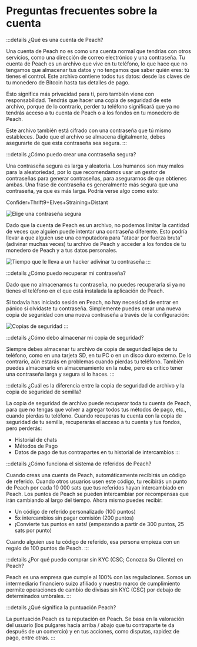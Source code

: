 # Preguntas frecuentes sobre la cuenta

:::details ¿Qué es una cuenta de Peach?

Una cuenta de Peach no es como una cuenta normal que tendrías con otros servicios, como una dirección de correo electrónico y una contraseña. Tu cuenta de Peach es un archivo que vive en tu teléfono, lo que hace que no tengamos que almacenar tus datos y no tengamos que saber quién eres: tú tienes el control. Este archivo contiene todos tus datos: desde las claves de tu monedero de Bitcoin hasta tus detalles de pago.

Esto significa más privacidad para ti, pero también viene con responsabilidad. Tendrás que hacer una copia de seguridad de este archivo, porque de lo contrario, perder tu teléfono significará que ya no tendrás acceso a tu cuenta de Peach o a los fondos en tu monedero de Peach.

Este archivo también está cifrado con una contraseña que tú mismo estableces. Dado que el archivo se almacena digitalmente, debes asegurarte de que esta contraseña sea segura.
:::

:::details ¿Cómo puedo crear una contraseña segura?

Una contraseña segura es larga y aleatoria. Los humanos son muy malos para la aleatoriedad, por lo que recomendamos usar un gestor de contraseñas para generar contraseñas, para asegurarnos de que obtienes ambas. Una frase de contraseña es generalmente más segura que una contraseña, ya que es más larga. Podría verse algo como esto:

Confider+Thrift9+Elves+Straining+Distant

![Elige una contraseña segura](/img/faq/account/StrongPassword.png)

Dado que la cuenta de Peach es un archivo, no podemos limitar la cantidad de veces que alguien puede intentar una contraseña diferente. Esto podría llevar a que alguien use una computadora para "atacar por fuerza bruta" (adivinar muchas veces) tu archivo de Peach y acceder a los fondos de tu monedero de Peach y a tus datos personales.

![Tiempo que le lleva a un hacker adivinar tu contraseña](/img/faq/account/PWBruteForce.png)
:::

:::details ¿Cómo puedo recuperar mi contraseña?

Dado que no almacenamos tu contraseña, no puedes recuperarla si ya no tienes el teléfono en el que está instalada la aplicación de Peach.

Si todavía has iniciado sesión en Peach, no hay necesidad de entrar en pánico si olvidaste tu contraseña. Simplemente puedes crear una nueva copia de seguridad con una nueva contraseña a través de la configuración:

![Copias de seguridad](/img/faq/account/backups.png)
:::

:::details ¿Cómo debo almacenar mi copia de seguridad?

Siempre debes almacenar tu archivo de copia de seguridad lejos de tu teléfono, como en una tarjeta SD, en tu PC o en un disco duro externo. De lo contrario, aún estarás en problemas cuando pierdas tu teléfono. También puedes almacenarlo en almacenamiento en la nube, pero es crítico tener una contraseña larga y segura si lo haces.
:::

:::details ¿Cuál es la diferencia entre la copia de seguridad de archivo y la copia de seguridad de semilla?

La copia de seguridad de archivo puede recuperar toda tu cuenta de Peach, para que no tengas que volver a agregar todos tus métodos de pago, etc., cuando pierdas tu teléfono. Cuando recuperas tu cuenta con la copia de seguridad de tu semilla, recuperarás el acceso a tu cuenta y tus fondos, pero perderás:

- Historial de chats
- Métodos de Pago
- Datos de pago de tus contrapartes en tu historial de intercambios
:::

:::details ¿Cómo funciona el sistema de referidos de Peach?

Cuando creas una cuenta de Peach, automáticamente recibirás un código de referido. Cuando otros usuarios usen este código, tu recibirás un punto de Peach por cada 10 000 sats que tus referidos hayan intercambiado en Peach. Los puntos de Peach se pueden intercambiar por recompensas que irán cambiando al largo del tiempo. Ahora mismo puedes recibir:

- Un código de referido personalizado (100 puntos)
- 5x intercambios sin pagar comisión (200 puntos)
- ¡Convierte tus puntos en sats! (empezando a partir de 300 puntos, 25 sats por punto)

Cuando alguien use tu código de referido, esa persona empieza con un regalo de 100 puntos de Peach.
:::

:::details ¿Por qué puedo comprar sin KYC (CSC; Conozca Su Cliente) en Peach?

Peach es una empresa que cumple al 100% con las regulaciones. Somos un intermediario financiero suizo afiliado y nuestro marco de cumplimiento permite operaciones de cambio de divisas sin KYC (CSC) por debajo de determinados umbrales.
:::

:::details ¿Qué significa la puntuación Peach?

La puntuación Peach es tu reputación en Peach. Se basa en la valoración del usuario (los pulgares hacia arriba / abajo que tu contraparte te da después de un comercio) y en tus acciones, como disputas, rapidez de pago, entre otras.
:::
